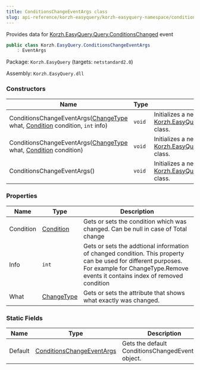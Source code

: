 ```yaml
---
title: ConditionsChangeEventArgs class
slug: api-reference/korzh-easyquery/korzh-easyquery-namespace/conditionschangeeventargs-class
---
```


Provides data for [Korzh.EasyQuery.Query.ConditionsChanged](//easyquery/docs/api-reference/korzh-easyquery/korzh-easyquery-namespace/query-class) event
```csharp
public class Korzh.EasyQuery.ConditionsChangeEventArgs
    : EventArgs

```
Package: `Korzh.EasyQuery` (targets: `netstandard2.0`)

Assembly: `Korzh.EasyQuery.dll`

### Constructors

| Name | Type | Description | 
| --- | --- | --- | 
| ConditionsChangeEventArgs([ChangeType](//easyquery/docs/api-reference/korzh-easyquery/korzh-easyquery-namespace/changetype-enum) what, [Condition](//easyquery/docs/api-reference/korzh-easyquery/korzh-easyquery-namespace/condition-class) condition, `int` info) | `void` | Initializes a new instance of the [Korzh.EasyQuery.ConditionsChangeEventArgs](//easyquery/docs/api-reference/korzh-easyquery/korzh-easyquery-namespace/conditionschangeeventargs-class) class. | 
| ConditionsChangeEventArgs([ChangeType](//easyquery/docs/api-reference/korzh-easyquery/korzh-easyquery-namespace/changetype-enum) what, [Condition](//easyquery/docs/api-reference/korzh-easyquery/korzh-easyquery-namespace/condition-class) condition) | `void` | Initializes a new instance of the [Korzh.EasyQuery.ConditionsChangeEventArgs](//easyquery/docs/api-reference/korzh-easyquery/korzh-easyquery-namespace/conditionschangeeventargs-class) class. | 
| ConditionsChangeEventArgs() | `void` | Initializes a new instance of the [Korzh.EasyQuery.ConditionsChangeEventArgs](//easyquery/docs/api-reference/korzh-easyquery/korzh-easyquery-namespace/conditionschangeeventargs-class) class. | 


### Properties

| Name | Type | Description | 
| --- | --- | --- | 
| Condition | [Condition](//easyquery/docs/api-reference/korzh-easyquery/korzh-easyquery-namespace/condition-class) | Gets or sets the condition which was changed. Can be null in case of Total change | 
| Info | `int` | Gets or sets the addtional information of changed condition.  This property can be used for different purposes.  For example for ChangeType.Remove events it contains index of removed condition | 
| What | [ChangeType](//easyquery/docs/api-reference/korzh-easyquery/korzh-easyquery-namespace/changetype-enum) | Gets or sets the attribute that shows what exactly was changed. | 


### Static Fields

| Name | Type | Description | 
| --- | --- | --- | 
| Default | [ConditionsChangeEventArgs](//easyquery/docs/api-reference/korzh-easyquery/korzh-easyquery-namespace/conditionschangeeventargs-class) | Gets the default ConditionsChangedEventArgs object. |